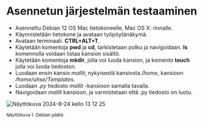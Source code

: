 # Asennetun järjestelmän testaaminen

- Asennettu Debian 12 OS Mac tietokoneelle, Mac OS X: rinnalle.
- Käynnistetään tietokone ja avataan työpöytänäkymä.
- Avataan terminaali. **CTRL+ALT+T**.
- Käytetään komentoja **pwd** ja **cd**, tarkistetaan polku ja navigoidaan. **ls** komennolla voidaan listaa kansion sisältö.
- Käytetään komentoja **mkdir**, jolla voi luoda kansion, ja komento **touch** jolla voi luoda tiedoston.
- Luodaan ensin kansio _mallit_, nykyisestä kansiosta _/home_, kansioon _/home/uhse/Templates_.
- Luodaan _.py_ tiedosto _mallit_ -kansioon samalla tavalla.
- Navigoidaan _mallit_ kansioon, ja varmistetaan että .py tiedosto on luotu.

![Näyttökuva 2024-8-24 kello 13 12 25](https://github.com/user-attachments/assets/71c58137-5aa5-4cf8-9e23-884cd2d6e2e3)

<sub>Näyttökuva 1. Debian pääte.</sub>
